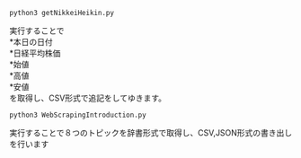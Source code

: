 ```
python3 getNikkeiHeikin.py  
```
実行することで  
*本日の日付  
*日経平均株価  
*始値  
*高値  
*安値  
を取得し、CSV形式で追記をしてゆきます。


```
python3 WebScrapingIntroduction.py
```

実行することで８つのトピックを辞書形式で取得し、CSV,JSON形式の書き出しを行います
